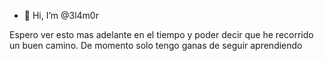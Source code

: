 - 👋 Hi, I’m @3l4m0r

Espero ver esto mas adelante en el tiempo y poder decir que he recorrido un buen camino.
De momento solo tengo ganas de seguir aprendiendo

<!---
3l4m0r/3l4m0r is a ✨ special ✨ repository because its `README.md` (this file) appears on your GitHub profile.
You can click the Preview link to take a look at your changes.
--->
